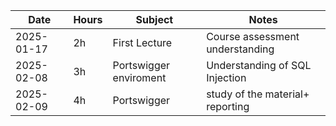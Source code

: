| Date       | Hours     | Subject      | Notes                 |
|------------|-----------|------------  |-----------------------|
| 2025-01-17 | 2h        | First Lecture|  Course assessment understanding|
|2025-02-08  |3h         | Portswigger enviroment| Understanding of SQL Injection|
|2025-02-09  | 4h        | Portswigger           |study of the material+ reporting|


